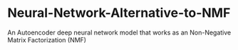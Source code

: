 # Neural-Network-Alternative-to-NMF
An Autoencoder deep neural network model that works as an Non-Negative Matrix Factorization (NMF)
